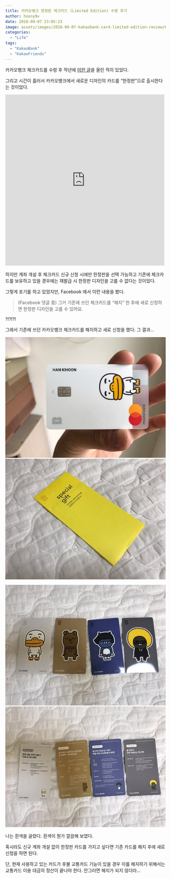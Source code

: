 ```yaml
---
title: 카카오뱅크 한정판 체크카드 (Limited Edition) 수령 후기
author: hoony9x
date: 2018-09-07 23:05:23
image: assets/images/2018-09-07-kakaobank-card-limited-edition-review/KakaoTalk_Photo_2018-09-07-18-31-18.jpeg
categories:
  - "Life"
tags:
  - "KakaoBank"
  - "KakaoFriends"
---
```


카카오뱅크 체크카드를 수령 후 작년에 [이런 글](/kakaobank-check-card-review/)을 올린 적이 있었다.

그리고 시간이 흘러서 카카오뱅크에서 새로운 디자인의 카드를 “한정판”으로 출시한다는 것이었다.

<iframe src="https://www.facebook.com/plugins/post.php?href=https%3A%2F%2Fwww.facebook.com%2Fkakaobank.official%2Fposts%2F2112709642344774&width=500" width="500" height="536" style="border:none;overflow:hidden" scrolling="no" frameborder="0" allowTransparency="true" allow="encrypted-media"></iframe>

하지만 계좌 개설 후 체크카드 신규 신청 시에만 한정판을 선택 가능하고 기존에 체크카드를 보유하고 있을 경우에는 재발급 시 한정판 디자인을 고를 수 없다는 것이었다.

그렇게 포기를 하고 있었지만, Facebook 에서 이런 내용을 봤다.

> (Facebook 댓글 중)
> 그거 기존에 쓰던 체크카드를 “해지” 한 후에 새로 신청하면 한정판 디자인을 고를 수 있어요.

?!?!?!

그래서 기존에 쓰던 카카오뱅크 체크카드를 해지하고 새로 신청을 했다. 그 결과...

![한정판 - 1](/assets/images/2018-09-07-kakaobank-card-limited-edition-review/KakaoTalk_Photo_2018-09-07-18-31-18.jpeg)
![한정판 - 2](/assets/images/2018-09-07-kakaobank-card-limited-edition-review/KakaoTalk_Photo_2018-09-07-18-31-20.jpeg)

![한정판 - 3](/assets/images/2018-09-07-kakaobank-card-limited-edition-review/KakaoTalk_Photo_2018-09-07-18-31-21.jpeg)
![한정판 - 4](/assets/images/2018-09-07-kakaobank-card-limited-edition-review/KakaoTalk_Photo_2018-09-07-18-31-23.jpeg)

나는 흰색을 골랐다. 흰색이 뭔가 깔끔해 보였다.

혹시라도 신규 계좌 개설 없이 한정판 카드를 가지고 싶다면 기존 카드를 해지 후에 새로 신청을 하면 된다.

단, 현재 사용하고 있는 카드가 후불 교통카드 기능이 있을 경우 이를 해지하기 위해서는 교통카드 이용 대금의 정산이 끝나야 한다. 안그러면 해지가 되지 않더라...
